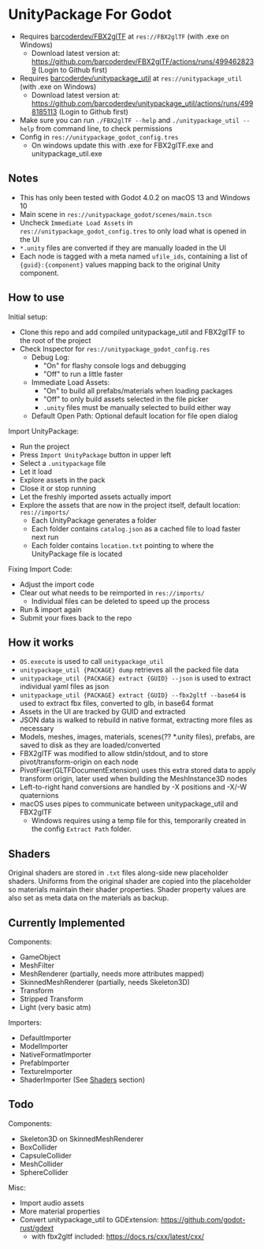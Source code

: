 # UnityPackage For Godot

- Requires [barcoderdev/FBX2glTF](https://github.com/barcoderdev/FBX2glTF) at `res://FBX2glTF` (with .exe on Windows)
  - Download latest version at: https://github.com/barcoderdev/FBX2glTF/actions/runs/4994628239 (Login to Github first)
- Requires [barcoderdev/unitypackage_util](https://github.com/barcoderdev/unitypackage_util) at `res://unitypackage_util` (with .exe on Windows)
  - Download latest version at: https://github.com/barcoderdev/unitypackage_util/actions/runs/4998185113 (Login to Github first)
- Make sure you can run `./FBX2glTF --help` and `./unitypackage_util --help` from command line, to check permissions
- Config in `res://unitypackage_godot_config.tres`
  - On windows update this with .exe for FBX2glTF.exe and unitypackage_util.exe

## Notes

- This has only been tested with Godot 4.0.2 on macOS 13 and Windows 10
- Main scene in `res://unitypackage_godot/scenes/main.tscn`
- Uncheck `Immediate Load Assets` in `res://unitypackage_godot_config.tres` to only load what is opened in the UI
- `*.unity` files are converted if they are manually loaded in the UI
- Each node is tagged with a meta named `ufile_ids`, containing a list of `{guid}:{component}` values mapping back to the original Unity component.

## How to use

Initial setup:
- Clone this repo and add compiled unitypackage_util and FBX2glTF to the root of the project
- Check Inspector for `res://unitypackage_godot_config.res`
  - Debug Log:
    - "On" for flashy console logs and debugging
    - "Off" to run a little faster
  - Immediate Load Assets:
    - "On" to build all prefabs/materials when loading packages
    - "Off" to only build assets selected in the file picker
    - `.unity` files must be manually selected to build either way
  - Default Open Path: Optional default location for file open dialog

Import UnityPackage:
- Run the project
- Press `Import UnityPackage` button in upper left
- Select a `.unitypackage` file
- Let it load
- Explore assets in the pack
- Close it or stop running
- Let the freshly imported assets actually import
- Explore the assets that are now in the project itself, default location: `res://imports/`
  - Each UnityPackage generates a folder
  - Each folder contains `catalog.json` as a cached file to load faster next run
  - Each folder contains `location.txt` pointing to where the UnityPackage file is located

Fixing Import Code:
- Adjust the import code
- Clear out what needs to be reimported in `res://imports/`
  - Individual files can be deleted to speed up the process
- Run & import again
- Submit your fixes back to the repo

## How it works

- `OS.execute` is used to call `unitypackage_util`
- `unitypackage_util {PACKAGE} dump` retrieves all the packed file data
- `unitypackage_util {PACKAGE} extract {GUID} --json` is used to extract individual yaml files as json
- `unitypackage_util {PACKAGE} extract {GUID} --fbx2gltf --base64` is used to extract fbx files, converted to glb, in base64 format
- Assets in the UI are tracked by GUID and extracted
- JSON data is walked to rebuild in native format, extracting more files as necessary
- Models, meshes, images, materials, scenes(?? *.unity files), prefabs, are saved to disk as they are loaded/converted
- FBX2glTF was modified to allow stdin/stdout, and to store pivot/transform-origin on each node
- PivotFixer(GLTFDocumentExtension) uses this extra stored data to apply transform origin, later used when building the MeshInstance3D nodes
- Left-to-right hand conversions are handled by -X positions and -X/-W quaternions
- macOS uses pipes to communicate between unitypackage_util and FBX2glTF
  - Windows requires using a temp file for this, temporarily created in the config `Extract Path` folder.

## Shaders

Original shaders are stored in `.txt` files along-side new placeholder shaders.
Uniforms from the original shader are copied into the placeholder so materials maintain their shader properties.
Shader property values are also set as meta data on the materials as backup.

## Currently Implemented

Components:

- GameObject
- MeshFilter
- MeshRenderer (partially, needs more attributes mapped)
- SkinnedMeshRenderer (partially, needs Skeleton3D)
- Transform
- Stripped Transform
- Light (very basic atm)

Importers:

- DefaultImporter
- ModelImporter
- NativeFormatImporter
- PrefabImporter
- TextureImporter
- ShaderImporter (See [Shaders](#shaders) section)

## Todo

Components:

- Skeleton3D on SkinnedMeshRenderer
- BoxCollider
- CapsuleCollider
- MeshCollider
- SphereCollider

Misc:

- Import audio assets
- More material properties
- Convert unitypackage_util to GDExtension: https://github.com/godot-rust/gdext
   - with fbx2gltf included: https://docs.rs/cxx/latest/cxx/
